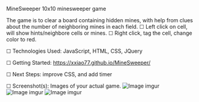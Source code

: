 MineSweeper
 10x10 minesweeper game
 
The game is to clear a board containing hidden mines, with help from clues about the number of neighboring mines in each field.
☐ Left click on cell, will show hints/neighbore cells or mines.
☐ Right click, tag the cell, change color to red.

☐ Technologies Used: JavaScript, HTML, CSS, JQuery

☐ Getting Started: https://xxiao77.github.io/MineSweeper/

☐ Next Steps: improve CSS, and add timer
  
☐ Screenshot(s): Images of your actual game.
![Image imgur](https://imgur.com/1IKsK3s.jpg)
![Image imgur](https://imgur.com/0xrTQsI.jpg)
![Image imgur](https://imgur.com/ipyLVZB.jpg)




